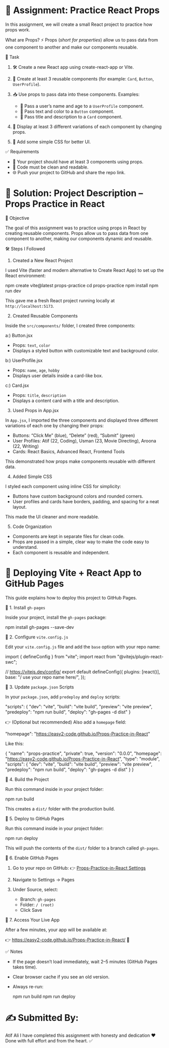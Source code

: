 # 📘 Assignment: Practice React Props

In this assignment, we will create a small React project to practice how props work.

What are Props?
⚡ Props (_short for properties_) allow us to pass data from one component to another and make our components reusable.

📝 Task

1. 🛠️ Create a new React app using create-react-app or Vite.
2. 🧩 Create at least 3 reusable components (for example: `Card`, `Button`, `UserProfile`).
3. 📥 Use props to pass data into these components. Examples:

   - 👤 Pass a user’s name and age to a `UserProfile` component.
   - 🔘 Pass text and color to a `Button` component.
   - 📄 Pass title and description to a `Card` component.

4. 🎨 Display at least 3 different variations of each component by changing props.
5. 💅 Add some simple CSS for better UI.

✅ Requirements

- 📌 Your project should have at least 3 components using props.
- 🧹 Code must be clean and readable.
- 🌐 Push your project to GitHub and share the repo link.

# 📖 Solution: Project Description – Props Practice in React

🎯 Objective

The goal of this assignment was to practice using props in React by creating reusable components. Props allow us to pass data from one component to another, making our components dynamic and reusable.

🛠️ Steps I Followed

1. Created a New React Project

I used Vite (faster and modern alternative to Create React App) to set up the React environment:

npm create vite@latest props-practice
cd props-practice
npm install
npm run dev

This gave me a fresh React project running locally at `http://localhost:5173`.

2. Created Reusable Components

Inside the `src/components/` folder, I created three components:

a:) Button.jsx

- Props: `text`, `color`
- Displays a styled button with customizable text and background color.

b:) UserProfile.jsx

- Props: `name`, `age`, `hobby`
- Displays user details inside a card-like box.

c:) Card.jsx

- Props: `title`, `description`
- Displays a content card with a title and description.

3. Used Props in App.jsx

In `App.jsx`, I imported the three components and displayed three different variations of each one by changing their props:

- Buttons: “Click Me” (blue), “Delete” (red), “Submit” (green)
- User Profiles: Atif (22, Coding), Usman (23, Movie Directing), Aroona (22, Writing)
- Cards: React Basics, Advanced React, Frontend Tools

This demonstrated how props make components reusable with different data.

4. Added Simple CSS

I styled each component using inline CSS for simplicity:

- Buttons have custom background colors and rounded corners.
- User profiles and cards have borders, padding, and spacing for a neat layout.

This made the UI cleaner and more readable.

5. Code Organization

- Components are kept in separate files for clean code.
- Props are passed in a simple, clear way to make the code easy to understand.
- Each component is reusable and independent.

# 🚀 Deploying Vite + React App to GitHub Pages

This guide explains how to deploy this project to GitHub Pages.

🔹 1. Install `gh-pages`

Inside your project, install the `gh-pages` package:

npm install gh-pages --save-dev

🔹 2. Configure `vite.config.js`

Edit your `vite.config.js` file and add the `base` option with your repo name:

import { defineConfig } from "vite";
import react from "@vitejs/plugin-react-swc";

// https://vitejs.dev/config/
export default defineConfig({
plugins: [react()],
base: "/ use your repo name here/",
});

🔹 3. Update `package.json` Scripts

In your `package.json`, add `predeploy` and `deploy` scripts:

"scripts": {
"dev": "vite",
"build": "vite build",
"preview": "vite preview",
"predeploy": "npm run build",
"deploy": "gh-pages -d dist"
}

👉 (Optional but recommended) Also add a `homepage` field:

"homepage": "https://easy2-code.github.io/Props-Practice-in-React"

Like this:

{
"name": "props-practice",
"private": true,
"version": "0.0.0",
"homepage": "https://easy2-code.github.io/Props-Practice-in-React",
"type": "module",
"scripts": {
"dev": "vite",
"build": "vite build",
"preview": "vite preview",
"predeploy": "npm run build",
"deploy": "gh-pages -d dist"
}
}

🔹 4. Build the Project

Run this command inside in your project folder:

npm run build

This creates a `dist/` folder with the production build.

🔹 5. Deploy to GitHub Pages

Run this command inside in your project folder:

npm run deploy

This will push the contents of the `dist/` folder to a branch called `gh-pages`.

🔹 6. Enable GitHub Pages

1. Go to your repo on GitHub:
   👉 [Props-Practice-in-React Settings](https://github.com/easy2-code/Props-Practice-in-React/settings/pages)
2. Navigate to Settings → Pages
3. Under Source, select:

   - Branch: `gh-pages`
   - Folder: `/ (root)`
   - Click Save

🔹 7. Access Your Live App

After a few minutes, your app will be available at:

👉 https://easy2-code.github.io/Props-Practice-in-React/ 🎉

✅ Notes

- If the page doesn’t load immediately, wait 2–5 minutes (GitHub Pages takes time).
- Clear browser cache if you see an old version.
- Always re-run:

  npm run build
  npm run deploy

# ✍️ Submitted By:

Atif Ali
I have completed this assignment with honesty and dedication ❤️
Done with full effort and from the heart. ✅